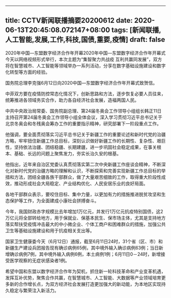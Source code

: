 
---
title:  CCTV新闻联播摘要20200612
date: 2020-06-13T20:45:08.072147+08:00
tags: [新闻联播, 人工智能,发展,工作,科技,国债,重要,疫情]
draft: false
---

2020年中国—东盟数字经济合作年开幕2020年中国—东盟数字经济合作年开幕式今天以网络视频形式举行，本次主题为“集智聚力共战疫 互利共赢同<span class="keywords_content">发展</span>”，双方将在智慧城市、<span class="keywords_fund">人工智能</span>等领域举办一系列活动，分享在数字基础设施建设和数字化转型等方面的经验。



国务院总理李克强6月12日向2020中国—东盟数字经济合作年开幕式致贺信。



中菲双方要在<span class="keywords_content">疫情</span>防控常态化情况下，创新思路和方法，逐步恢复必要人员往来，统筹推进各领域务实合作，助力各自经济社会<span class="keywords_content">发展</span>，造福两国人民。



中共中央政治局常委、国务院副总理、第24届冬奥会<span class="keywords_content">工作</span>领导小组组长韩正11日主持召开第24届冬奥会<span class="keywords_content">工作</span>领导小组全体会议，深入学习贯彻习近平总书记关于北京冬奥会和冬残奥会筹办<span class="keywords_content">工作</span>的<span class="keywords_content">重要</span>指示精神，研究部署下一阶段重点<span class="keywords_content">工作</span>。



他强调，要全面贯彻落实习近平总书记关于新疆<span class="keywords_content">工作</span>的<span class="keywords_content">重要</span>论述和新时代党的治疆方略，牢牢扭住新疆<span class="keywords_content">工作</span>总目标，深刻认识做好新疆<span class="keywords_content">工作</span>的长期性、复杂性、艰巨性，坚持依法治疆、团结稳疆、长期建疆，进一步巩固社会稳定成果，在事关根本、基础、长远的问题上聚焦发力，夯实长治久安的根基。



他指出，近年来自治区党委认真贯彻落实第二次中央新疆<span class="keywords_content">工作</span>座谈会精神，不断深化对新时代党的治疆方略的理解和认识，不断探索和完善实现新疆<span class="keywords_content">工作</span>总目标的举措和方法，团结全疆各族干部群众，做了大量艰苦细致的<span class="keywords_content">工作</span>，取得重大阶段性成效，推动形成社会大局稳定、产业结构优化、人民安居乐业的良好局面。



各地干部群众表示，要咬住目标、集中力量，以更加有力的措施推进脱贫攻坚和生态保护等<span class="keywords_content">工作</span>，为全面建成小康社会拼搏奋斗。



今年，我国财政赤字规模比去年增加1万亿元，并发行1万亿元抗疫特别<span class="keywords_fund"><span class="keywords_fund">国债</span></span>，这2万亿元将全部转给地方，用于保就业、保基本民生、保市场主体，尤其是支持地方落实帮扶受<span class="keywords_content">疫情</span>冲击最大的中小微企业、个体工商户和困难群众的措施，加强公共卫生等基础设施建设和用于抗疫相关支出等。



国家卫生健康委今天（6月12日）通报，截至6月11日24时，31个省（区、市）和新疆生产建设兵团报告现有确诊病例65例，其中境外输入确诊病例63例；当日新增确诊病例7例，其中境外输入病例6例，本土病例1例；6月11日0－24时，新增接受医学观察的无症状感染者1例。



希望中国和东盟以数字经济合作年为契机，抓住新一轮<span class="keywords_fund">科技</span>革命和产业变革机遇，发挥互补优势，聚焦合作共赢，在智慧城市、<span class="keywords_fund">人工智能</span>、大数据等产业领域培育更多新的合作增长点，为双方经济社会<span class="keywords_content">发展</span>打造更加强大的新动能，为本地区实现持久稳定与繁荣注入新活力。
